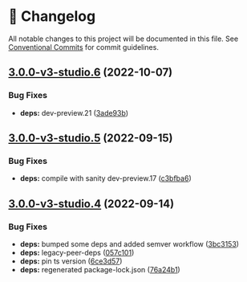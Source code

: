 <!-- markdownlint-disable --><!-- textlint-disable -->

# 📓 Changelog

All notable changes to this project will be documented in this file. See
[Conventional Commits](https://conventionalcommits.org) for commit guidelines.

## [3.0.0-v3-studio.6](https://github.com/sanity-io/color-input/compare/v3.0.0-v3-studio.5...v3.0.0-v3-studio.6) (2022-10-07)

### Bug Fixes

- **deps:** dev-preview.21 ([3ade93b](https://github.com/sanity-io/color-input/commit/3ade93bf6b14934a762c79819ac34bcbdae8919e))

## [3.0.0-v3-studio.5](https://github.com/sanity-io/color-input/compare/v3.0.0-v3-studio.4...v3.0.0-v3-studio.5) (2022-09-15)

### Bug Fixes

- **deps:** compile with sanity dev-preview.17 ([c3bfba6](https://github.com/sanity-io/color-input/commit/c3bfba6bfb27c43bdb31fe1f299ee749f8375cc9))

## [3.0.0-v3-studio.4](https://github.com/sanity-io/color-input/compare/v3.0.0-v3-studio.3...v3.0.0-v3-studio.4) (2022-09-14)

### Bug Fixes

- **deps:** bumped some deps and added semver workflow ([3bc3153](https://github.com/sanity-io/color-input/commit/3bc315323794555961cf8506ac7dd3ce25eaa773))
- **deps:** legacy-peer-deps ([057c101](https://github.com/sanity-io/color-input/commit/057c10153ecbd8567c443c5ea12be3dadfadc1b2))
- **deps:** pin ts version ([6ce3d57](https://github.com/sanity-io/color-input/commit/6ce3d57e8ca415b06b0cc766826ec09fb7c6b40c))
- **deps:** regenerated package-lock.json ([76a24b1](https://github.com/sanity-io/color-input/commit/76a24b10189dd18885b59c30df7dca780a1e0a55))
